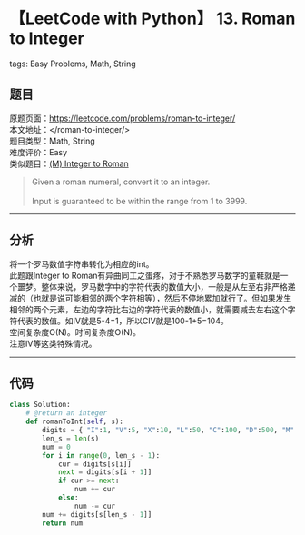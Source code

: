 # 【LeetCode with Python】 13. Roman to Integer
tags: Easy Problems, Math, String

## 题目
原题页面：<https://leetcode.com/problems/roman-to-integer/><br/>
本文地址：<<leetcode-with-python-domain>/roman-to-integer/><br/>
题目类型：Math, String<br/>
难度评价：Easy<br/>
类似题目：[(M) Integer to Roman](/integer-to-roman/)<br/>

> Given a roman numeral, convert it to an integer.<br/>
><br/>
> Input is guaranteed to be within the range from 1 to 3999.<br/>

<!-- more -->

---
## 分析
将一个罗马数值字符串转化为相应的int。<br/>
此题跟Integer to Roman有异曲同工之蛋疼，对于不熟悉罗马数字的童鞋就是一个噩梦。整体来说，罗马数字中的字符代表的数值大小，一般是从左至右非严格递减的（也就是说可能相邻的两个字符相等），然后不停地累加就行了。但如果发生相邻的两个元素，左边的字符比右边的字符代表的数值小，就需要减去左右这个字符代表的数值。如IV就是5-4=1，所以CIV就是100-1+5=104。<br/>
空间复杂度O(N)。时间复杂度O(N)。<br/>
注意IV等这类特殊情况。<br/>

---
## 代码
``` python
class Solution:
    # @return an integer
    def romanToInt(self, s):
        digits = { "I":1, "V":5, "X":10, "L":50, "C":100, "D":500, "M":1000 }
        len_s = len(s)
        num = 0
        for i in range(0, len_s - 1):
            cur = digits[s[i]]
            next = digits[s[i + 1]]
            if cur >= next:
                num += cur
            else:
                num -= cur
        num += digits[s[len_s - 1]]
        return num
```
